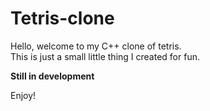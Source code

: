 # Tetris-clone
Hello, welcome to my C++ clone of tetris.<br>
This is just a small little thing I created for fun.<br>

<b>Still in development</b><br>

Enjoy!
